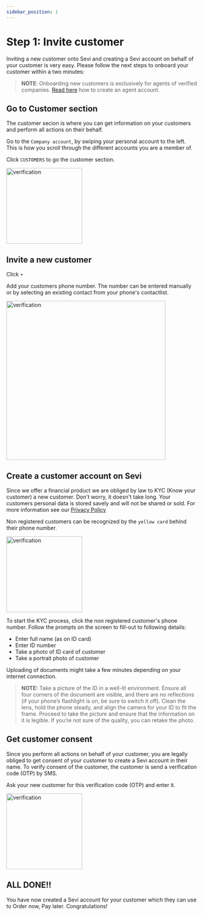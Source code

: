 ```yaml
---
sidebar_position: 1
---
```



# Step 1: Invite customer
Inviting a new customer onto Sevi and creating a Sevi account on behalf of your customer is very easy. Please follow the next steps to onboard your customer within a two minutes:

> **NOTE**: Onboarding new customers is exclusively for agents of verified companies. [Read here](/docs/seller/registeragent) how to create an agent account.

## Go to Customer section
The customer secion is where you can get information on your customers and perform all actions on their behalf. 

Go to the `Company account`, by swiping your personal account to the left. This is how you scroll through the different accounts you are a member of. 

Click `CUSTOMERS` to go the customer section.

<img src="/register/customerssection.png" alt="verification" width="200"/>

## Invite a new customer
Click `+`

Add your customers phone number. The number can be entered manually or by selecting an existing contact from your phone's contactlist.

<img src="/register/invites.png" alt="verification" width="420"/>

## Create a customer account on Sevi
Since we offer a financial product we are obliged by law to KYC (Know your customer) a new customer. Don't worry, it doesn't take long. Your customers personal data is stored savely and will not be shared or sold. For more information see our [Privacy Policy](/privacy)

Non registered customers can be recognized by the `yellow card` behind their phone number.

<img src="/register/KYCcustomer.png" alt="verification" width="200"/>

To start the KYC process, click the non registered customer's phone number. Follow the prompts on the screen to fill-out to following details:
- Enter full name (as on ID card)
- Enter ID number
- Take a photo of ID card of customer
- Take a portrait photo of customer

Uploading of documents might take a few minutes depending on your internet connection.

> **NOTE:** Take a picture of the ID in a well-lit environment. Ensure all four corners of the document are visible, and there are no reflections (if your phone’s flashlight is on, be sure to switch it off). Clean the lens, hold the phone steady, and align the camera for your ID to fit the frame. Proceed to take the picture and ensure that the information on it is legible. If you’re not sure of the quality, you can retake the photo.

## Get customer consent
Since you perform all actions on behalf of your customer, you are legally obliged to get consent of your customer to create a Sevi account in their name. To verify consent of the customer, the customer is send a verification code (OTP) by SMS. 

Ask your new customer for this verification code (OTP) and enter it. 

<img src="/register/OTP.png" alt="verification" width="200"/>

## ALL DONE!!
You have now created a Sevi account for your customer which they can use to Order now, Pay later. Congratulations!


